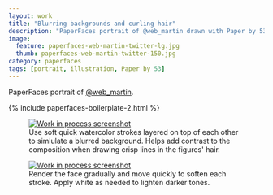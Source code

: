 ```yaml
---
layout: work
title: "Blurring backgrounds and curling hair"
description: "PaperFaces portrait of @web_martin drawn with Paper by 53 on an iPad."
image: 
  feature: paperfaces-web-martin-twitter-lg.jpg
  thumb: paperfaces-web-martin-twitter-150.jpg
category: paperfaces
tags: [portrait, illustration, Paper by 53]
---
```


PaperFaces portrait of [@web_martin](http://twitter.com/web_martin).

{% include paperfaces-boilerplate-2.html %}

<figure>
	<a href="{{ site.url }}/images/paperfaces-web-martin-process-1-lg.jpg"><img src="{{ site.url }}/images/paperfaces-web-martin-process-1-600.jpg" alt="Work in process screenshot"></a>
	<figcaption>Use soft quick watercolor strokes layered on top of each other to simlulate a blurred background. Helps add contrast to the composition when drawing crisp lines in the figures' hair.</figcaption>
</figure>
<figure>
	<a href="{{ site.url }}/images/paperfaces-web-martin-process-2-lg.jpg"><img src="{{ site.url }}/images/paperfaces-web-martin-process-2-600.jpg" alt="Work in process screenshot"></a>
	<figcaption>Render the face gradually and move quickly to soften each stroke. Apply white as needed to lighten darker tones.</figcaption>
</figure>